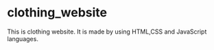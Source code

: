 # clothing_website
This is clothing website. It is made by using HTML,CSS and JavaScript languages. 
